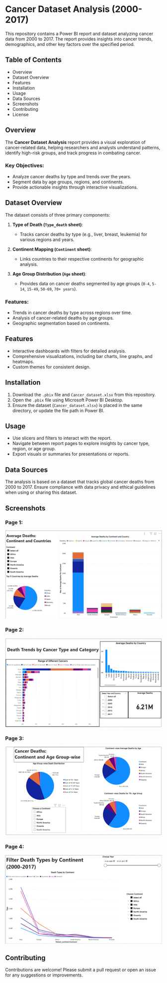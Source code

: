 # Cancer Dataset Analysis (2000-2017)

This repository contains a Power BI report and dataset analyzing cancer data from 2000 to 2017. The report provides insights into cancer trends, demographics, and other key factors over the specified period.

## Table of Contents
- Overview
- Dataset Overview
- Features
- Installation
- Usage
- Data Sources
- Screenshots
- Contributing
- License

## Overview
The **Cancer Dataset Analysis** report provides a visual exploration of cancer-related data, helping researchers and analysts understand patterns, identify high-risk groups, and track progress in combating cancer.

### Key Objectives:
- Analyze cancer deaths by type and trends over the years.
- Segment data by age groups, regions, and continents.
- Provide actionable insights through interactive visualizations.

## Dataset Overview
The dataset consists of three primary components:

1. **Type of Death (`Type_death` sheet)**:
   - Tracks cancer deaths by type (e.g., liver, breast, leukemia) for various regions and years.

2. **Continent Mapping (`Continent` sheet)**:
   - Links countries to their respective continents for geographic analysis.

3. **Age Group Distribution (`Age` sheet)**:
   - Provides data on cancer deaths segmented by age groups (`0-4`, `5-14`, `15-49`, `50-69`, `70+ years`).

### Features:
- Trends in cancer deaths by type across regions over time.
- Analysis of cancer-related deaths by age groups.
- Geographic segmentation based on continents.

## Features
- Interactive dashboards with filters for detailed analysis.
- Comprehensive visualizations, including bar charts, line graphs, and heatmaps.
- Custom themes for consistent design.

## Installation
1. Download the `.pbix` file and `Cancer_dataset.xlsx` from this repository.
2. Open the `.pbix` file using Microsoft Power BI Desktop.
3. Ensure the dataset (`Cancer_dataset.xlsx`) is placed in the same directory, or update the file path in Power BI.

## Usage
- Use slicers and filters to interact with the report.
- Navigate between report pages to explore insights by cancer type, region, or age group.
- Export visuals or summaries for presentations or reports.

## Data Sources
The analysis is based on a dataset that tracks global cancer deaths from 2000 to 2017. Ensure compliance with data privacy and ethical guidelines when using or sharing this dataset.

## Screenshots

### Page 1: 
![Page 1](https://github.com/Shahadshad007/Cancer_data_Analysis/blob/main/PAGE-1.png)

### Page 2: 
![Page 2](https://github.com/Shahadshad007/Cancer_data_Analysis/blob/main/PAGE-2.png)

### Page 3: 
![Page 3](https://github.com/Shahadshad007/Cancer_data_Analysis/blob/main/PAGE-3.png)

### Page 4: 
![Page 4](https://github.com/Shahadshad007/Cancer_data_Analysis/blob/main/PAGE-4.png)


## Contributing
Contributions are welcome! Please submit a pull request or open an issue for any suggestions or improvements.

